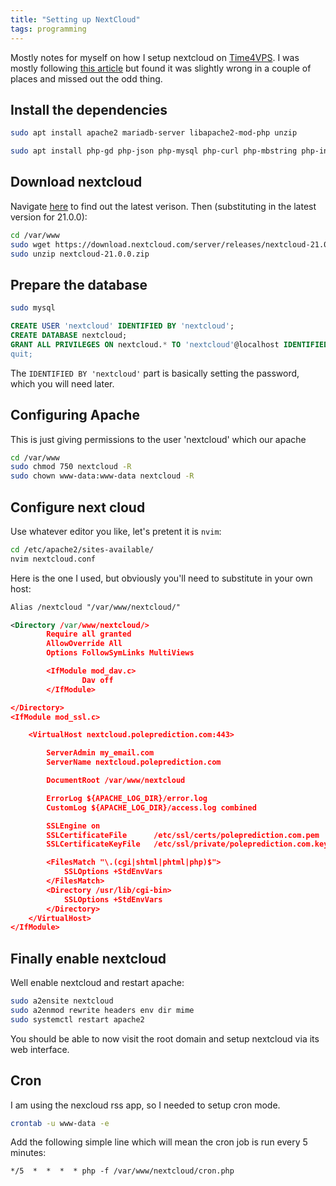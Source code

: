 ```yaml
---
title: "Setting up NextCloud"
tags: programming
---
```


Mostly notes for myself on how I setup nextcloud on [Time4VPS](https://www.time4vps.com/).
I was mostly following [this article](https://dev.to/bajicdusko/setting-up-nextcloud-as-alternative-to-google-services-2i5p) but found it was slightly wrong in a couple of places and missed out the odd thing.

## Install the dependencies

```bash
sudo apt install apache2 mariadb-server libapache2-mod-php unzip

sudo apt install php-gd php-json php-mysql php-curl php-mbstring php-intl php-imagick php-xml php-zip
```


## Download nextcloud

Navigate [here](https://nextcloud.com/install/#instructions-server) to find out the latest verison.
Then (substituting in the latest version for 21.0.0):


```bash
cd /var/www
sudo wget https://download.nextcloud.com/server/releases/nextcloud-21.0.0.zip
sudo unzip nextcloud-21.0.0.zip
```

## Prepare the database




```bash
sudo mysql
```
```sql
CREATE USER 'nextcloud' IDENTIFIED BY 'nextcloud';
CREATE DATABASE nextcloud;
GRANT ALL PRIVILEGES ON nextcloud.* TO 'nextcloud'@localhost IDENTIFIED BY ‘nextcloud’; and then flush'em FLUSH PRIVILEGES;
quit;
```

The `IDENTIFIED BY 'nextcloud'` part is basically setting the password,  which you will need later.


## Configuring Apache

This is just giving permissions to the user 'nextcloud' which our apache 

```bash
cd /var/www
sudo chmod 750 nextcloud -R
sudo chown www-data:www-data nextcloud -R
```


## Configure next cloud

Use whatever editor you like, let's pretent it is `nvim`:

```bash
cd /etc/apache2/sites-available/
nvim nextcloud.conf
```

Here is the one I used, but obviously you'll need to substitute in your own host:

```xml
Alias /nextcloud "/var/www/nextcloud/"

<Directory /var/www/nextcloud/>
        Require all granted
        AllowOverride All
        Options FollowSymLinks MultiViews

        <IfModule mod_dav.c>
                Dav off
        </IfModule>

</Directory>
<IfModule mod_ssl.c>

    <VirtualHost nextcloud.poleprediction.com:443>

        ServerAdmin my_email.com
        ServerName nextcloud.poleprediction.com

        DocumentRoot /var/www/nextcloud

        ErrorLog ${APACHE_LOG_DIR}/error.log
        CustomLog ${APACHE_LOG_DIR}/access.log combined

        SSLEngine on
        SSLCertificateFile      /etc/ssl/certs/poleprediction.com.pem
        SSLCertificateKeyFile   /etc/ssl/private/poleprediction.com.key.pem

        <FilesMatch "\.(cgi|shtml|phtml|php)$">
            SSLOptions +StdEnvVars
        </FilesMatch>
        <Directory /usr/lib/cgi-bin>
            SSLOptions +StdEnvVars
        </Directory>
    </VirtualHost>
</IfModule>
```

## Finally enable nextcloud

Well enable nextcloud and restart apache:


```bash
sudo a2ensite nextcloud
sudo a2enmod rewrite headers env dir mime
sudo systemctl restart apache2
```

You should be able to now visit the root domain and setup nextcloud via its web interface.


## Cron

I am using the nexcloud rss app, so I needed to setup cron mode. 

```bash
crontab -u www-data -e
```

Add the following simple line which will mean the cron job is run every 5 minutes:

```
*/5  *  *  *  * php -f /var/www/nextcloud/cron.php
```

